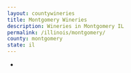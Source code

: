 ```yaml
---
layout: countywineries
title: Montgomery Wineries
description: Wineries in Montgomery IL
permalink: /illinois/montgomery/
county: montgomery
state: il
---
```

-
